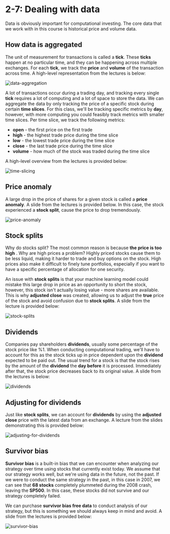 # 2-7: Dealing with data

Data is obviously important for computational investing. The core data that we
work with in this course is historical price and volume data.

## How data is aggregated

The unit of measurement for transactions is called a **tick**. These **ticks**
happen at no particular time, and they can be happening across multiple
exchanges. For each **tick**, we track the **price** and **volume** of the
transaction across time. A high-level representation from the lectures is below:

![data-aggregation](./assets/data-aggregation.png)

A lot of transactions occur during a trading day, and tracking every single
**tick** requires a lot of computing and a lot of space to store the data.
We can aggregate the data by only tracking the price of a specific stock during
certain **time slices**. For this class, we'll be tracking specific metrics by
**day**, however, with more computing you could feasibly track metrics with
smaller time slices. Per time slice, we track the following metrics:

* **open** - the first price on the first trade
* **high** - the highest trade price during the time slice
* **low** - the lowest trade price during the time slice
* **close** - the last trade price during the time slice
* **volume** - how much of the stock was traded during the time slice

A high-level overview from the lectures is provided below:

![time-slicing](./assets/time-slicing.png)

## Price anomaly

A large drop in the price of shares for a given stock is called a
**price anomaly**. A slide from the lectures is provided below. In this case,
the stock experienced a **stock split**, cause the price to drop tremendously.

![price-anomaly](./assets/price-anomaly.png)

## Stock splits

Why do stocks split? The most common reason is because **the price is too high**
. Why are high prices a problem? Highly priced stocks cause them to be less
liquid, making it harder to trade and buy options on the stock. High prices also
make it difficult to finely tune portfolios, especially if you want to have a
specific percentage of allocation for one security.

An issue with **stock splits** is that your machine learning model could mistake
this large drop in price as an opportunity to short the stock, however, this
stock isn't actually losing value - more shares are available. This is why
**adjusted close** was created, allowing us to adjust the **true** price of the
stock and avoid confusion due to **stock splits**. A slide from the lecture is
provided below:

![stock-splits](./assets/stock-splits.png)

## Dividends

Companies pay shareholders **dividends**, usually some percentage of the stock
price like %1. When conducting computational trading, we'll have to account for
this as the stock ticks up in price dependent upon the **dividend** expected to
be paid out. The usual trend for a stock is that the stock rises by the amount
of the **dividend** the **day before** it is processed. Immediately after that,
the stock price decreases back to its original value. A slide from the lectures
is below:

![dividends](./assets/dividends.png)

## Adjusting for dividends

Just like **stock splits**, we can account for **dividends** by using the
**adjusted close** price with the latest data from an exchange. A lecture from
the slides demonstrating this is provided below:

![adjusting-for-dividends](./assets/adjusting-for-dividends.png)

## Survivor bias

**Survivor bias** is a built-in bias that we can encounter when analyzing our
strategy over time using stocks that currently exist today. We assume that our
strategy works well, but we're using data in the future, not the past. If we
were to conduct the same strategy in the past, in this case in 2007, we can
see that **68 stocks** completely plummeted during the 2008 crash, leaving the
**SP500**. In this case, these stocks did not survive and our strategy
completely failed.

We can purchase **survivor bias free data** to conduct analysis of our strategy,
but this is something we should always keep in mind and avoid. A slide from the
lectures is provided below:

![survivor-bias](./assets/survivor-bias.png)